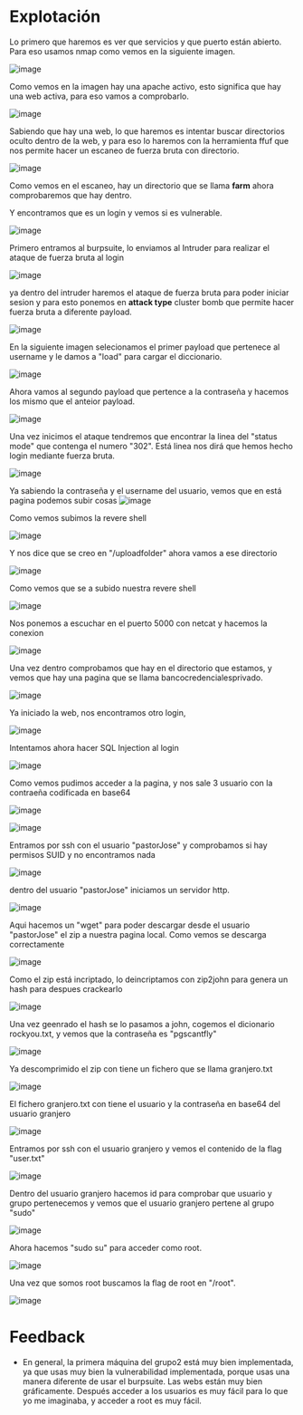 # Explotación

Lo primero que haremos es ver que servicios y que puerto están abierto. Para eso usamos nmap como vemos en la siguiente imagen.

![image](https://github.com/Dani-ITB24/Proyecto-Final/assets/160489903/36902761-cfea-480e-b6d8-70955cf33222)

Como vemos en la imagen hay una apache activo, esto significa que hay una web activa, para eso vamos a comprobarlo.

![image](https://github.com/Dani-ITB24/Proyecto-Final/assets/160489903/e9dd9f95-97cb-4418-9543-6ecaeb25f25a)

Sabiendo que hay una web, lo que haremos es intentar buscar directorios oculto dentro de la web, y para eso lo haremos con la herramienta ffuf que nos permite hacer un escaneo de fuerza bruta con directorio.

![image](https://github.com/Dani-ITB24/Proyecto-Final/assets/160489903/ea366743-adc6-4225-b9b7-5a020ed919c1)

Como vemos en el escaneo, hay un directorio que se llama **farm** ahora comprobaremos que hay dentro.

Y encontramos que es un login y vemos si es vulnerable.

![image](https://github.com/Dani-ITB24/Proyecto-Final/assets/160489903/b0937ca7-b680-4dad-9f2a-0df35b2f0828)

Primero entramos al burpsuite, lo enviamos al Intruder para realizar el ataque de fuerza bruta al login

![image](https://github.com/Dani-ITB24/Proyecto-Final/assets/160489903/99014d59-1967-4a36-93dc-f2d3f1fe8516)

ya dentro del intruder haremos el ataque de fuerza bruta para poder iniciar sesion y para esto ponemos en **attack type** cluster bomb que permite hacer fuerza bruta a diferente payload.

![image](https://github.com/Dani-ITB24/Proyecto-Final/assets/160489903/9eb3b32c-306d-44af-ae18-f9c21e7f164a)

En la siguiente imagen selecionamos el primer payload que pertenece al username y le damos a "load" para cargar el diccionario.

![image](https://github.com/Dani-ITB24/Proyecto-Final/assets/160489903/74b33a34-9e17-4605-b0a5-534bf8f4daf9)

Ahora vamos al segundo payload que pertence a la contraseña y hacemos los mismo que el anteior payload.

![image](https://github.com/Dani-ITB24/Proyecto-Final/assets/160489903/0d358d76-2a14-4eab-ab8a-4f10adfe9d9d)

Una vez inicimos el ataque tendremos que encontrar la linea del "status mode" que contenga el numero "302". Está linea nos dirá que hemos hecho login mediante fuerza bruta.

![image](https://github.com/Dani-ITB24/Proyecto-Final/assets/160489903/b7683a85-5d8b-46ca-945f-65e9bceb6eb7)

Ya sabiendo la contraseña y el username del usuario, vemos que en está pagina podemos subir cosas
![image](https://github.com/Dani-ITB24/Proyecto-Final/assets/160489903/6d7a722e-e14c-45d0-91e9-e2d7a5f02fd9)

Como vemos subimos la revere shell

![image](https://github.com/Dani-ITB24/Proyecto-Final/assets/160489903/af008948-40cd-419b-a717-80a94f7c2548)

Y nos dice que se creo en "/uploadfolder" ahora vamos a ese directorio

![image](https://github.com/Dani-ITB24/Proyecto-Final/assets/160489903/bf05bffa-5478-449b-921d-c7d98083d7f5)

Como vemos que se a subido nuestra revere shell

![image](https://github.com/Dani-ITB24/Proyecto-Final/assets/160489903/0e0b1e72-16c0-4d47-8a2e-4e8e7a169c17)

Nos ponemos a escuchar en el puerto 5000 con netcat y hacemos la conexion

![image](https://github.com/Dani-ITB24/Proyecto-Final/assets/160489903/e39be302-6cbd-4acf-82e0-8e618c4912ff)

Una vez dentro comprobamos que hay en el directorio que estamos, y vemos que hay una pagina que se llama bancocredencialesprivado.

![image](https://github.com/Dani-ITB24/Proyecto-Final/assets/160489903/81b9b9ff-1540-4c2e-9ec3-551d04f623e7)

Ya iniciado la web, nos encontramos otro login,

![image](https://github.com/Dani-ITB24/Proyecto-Final/assets/160489903/ec58d740-89bf-4e94-a7df-828a53a3abca)

Intentamos ahora hacer SQL Injection al login

![image](https://github.com/Dani-ITB24/Proyecto-Final/assets/160489903/2e8c3d54-f9cd-475e-89d6-a90e17b35637)

Como vemos pudimos acceder a la pagina, y nos sale 3 usuario con la contraeña codificada en base64

![image](https://github.com/Dani-ITB24/Proyecto-Final/assets/160489903/159a685d-a062-4983-a4ce-fa984f597770)

![image](https://github.com/Dani-ITB24/Proyecto-Final/assets/160489903/ce6d10d3-d50a-497c-85ad-09cc42efd419)

Entramos por ssh con el usuario "pastorJose" y comprobamos si hay permisos SUID y no encontramos nada 

![image](https://github.com/Dani-ITB24/Proyecto-Final/assets/160489903/b5655b13-350e-4d3a-ae1b-b3aacdb4b7dd)

dentro del usuario "pastorJose" iniciamos un servidor http.

![image](https://github.com/Dani-ITB24/Proyecto-Final/assets/160489903/dd750836-54f7-4de4-ac8a-e3b94b87cd93)

Aqui hacemos un "wget" para poder descargar desde el usuario "pastorJose" el zip a nuestra pagina local. Como vemos se descarga correctamente

![image](https://github.com/Dani-ITB24/Proyecto-Final/assets/160489903/196a6b8a-663b-460e-95e0-8de65883fccd)

Como el zip está incriptado, lo deincriptamos con zip2john para genera un hash para despues crackearlo

![image](https://github.com/Dani-ITB24/Proyecto-Final/assets/160489903/db4f63e8-bd1f-4ff2-bff8-ff1f6d9048d9)

Una vez geenrado el hash se lo pasamos a john, cogemos el dicionario rockyou.txt, y vemos que la contraseña es "pgscantfly"

![image](https://github.com/Dani-ITB24/Proyecto-Final/assets/160489903/333ffe70-a418-44f4-8c05-fc388c42476e)

Ya descomprimido el zip con tiene un fichero que se llama granjero.txt

![image](https://github.com/Dani-ITB24/Proyecto-Final/assets/160489903/2f8f08c9-52f6-4c26-8d5a-23ec7ea33fea)

El fichero granjero.txt con tiene el usuario y la contraseña en base64 del usuario granjero

![image](https://github.com/Dani-ITB24/Proyecto-Final/assets/160489903/137c18a4-e8e9-4a38-afb4-f2c987346208)

Entramos por ssh con el usuario granjero y vemos el contenido de la flag "user.txt"

![image](https://github.com/Dani-ITB24/Proyecto-Final/assets/160489903/da287e3f-dcfe-4a89-9f85-0d35a6174f86)

Dentro del usuario granjero hacemos id para comprobar que usuario y grupo pertenecemos y vemos que el usuario granjero pertene al grupo "sudo"

![image](https://github.com/Dani-ITB24/Proyecto-Final/assets/160489903/6926a006-8c74-4190-b6e1-54078fd29c94)

Ahora hacemos "sudo su" para acceder como root.

![image](https://github.com/Dani-ITB24/Proyecto-Final/assets/160489903/6fd845ea-4712-4ac4-983f-95e609c57721)

Una vez que somos root buscamos la flag de root en "/root".

![image](https://github.com/Dani-ITB24/Proyecto-Final/assets/160489903/af86bf55-40c1-465f-9836-41c1259b82d7)

# Feedback

* En general, la primera máquina del grupo2 está muy bien implementada, ya que usas muy bien la vulnerabilidad implementada, porque usas una manera diferente de usar el burpsuite. Las webs están muy bien gráficamente. Después acceder a los usuarios es muy fácil para lo que yo me imaginaba, y acceder a root es muy fácil.
